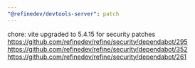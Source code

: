 ```yaml
---
"@refinedev/devtools-server": patch
---
```


chore: vite upgraded to 5.4.15 for security patches
https://github.com/refinedev/refine/security/dependabot/295
https://github.com/refinedev/refine/security/dependabot/352
https://github.com/refinedev/refine/security/dependabot/261
